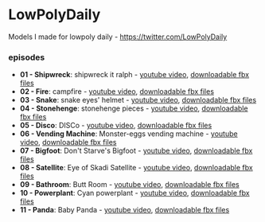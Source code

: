 # LowPolyDaily
Models I made for lowpoly daily - https://twitter.com/LowPolyDaily

### episodes
* **01 - Shipwreck**: shipwreck it ralph - [youtube video](https://youtu.be/WmYn-bGBjcc), [downloadable fbx files](https://github.com/doppelgunner/LowPolyDaily/tree/01_shipwreck/01_shipwreck)
* **02 - Fire**: campfire - [youtube video](https://t.co/R0BJG2l4uT), [downloadable fbx files](https://github.com/doppelgunner/LowPolyDaily/tree/02_fire/02_fire)
* **03 - Snake**: snake eyes' helmet - [youtube video](https://youtu.be/ic5SKkSRcFw), [downloadable fbx files](https://github.com/doppelgunner/LowPolyDaily/tree/03_snake/03_snake)
* **04 - Stonehenge**: stonehenge pieces - [youtube video](https://youtu.be/TEGIoZX-rIc), [downloadable fbx files](https://github.com/doppelgunner/LowPolyDaily/tree/04_stonehenge/04_stonehenge)
* **05 - Disco**: DISCo - [youtube video](https://youtu.be/zqkHSo7fVZk), [downloadable fbx files](https://github.com/doppelgunner/LowPolyDaily/tree/05_disco/05_disco)
* **06 - Vending Machine**: Monster-eggs vending machine - [youtube video](https://youtu.be/4g1QD2wisJ4), [downloadable fbx files](https://github.com/doppelgunner/LowPolyDaily/tree/06_vending-machine/06_vending%20machine)
* **07 - Bigfoot**: Don't Starve's Bigfoot - [youtube video](https://youtu.be/NmUDg52vXUk), [downloadable fbx files](https://github.com/doppelgunner/LowPolyDaily/tree/07_bigfoot/07_bigfoot)
* **08 - Satellite**: Eye of Skadi Satellite - [youtube video](https://youtu.be/gTsMvBzuWQE), [downloadable fbx files](https://github.com/doppelgunner/LowPolyDaily/tree/08_satellite/08_satellite)
* **09 - Bathroom**: Butt Room - [youtube video](https://youtu.be/BhuObD8A7TQ), [downloadable fbx files](https://github.com/doppelgunner/LowPolyDaily/tree/09_bathroom/09_bathroom)
* **10 - Powerplant**: Cyan powerplant - [youtube video](https://youtu.be/U9VWFU3N0hc), [downloadable fbx files](https://github.com/doppelgunner/LowPolyDaily/tree/10_powerplant/10_powerplant)
* **11 - Panda**: Baby Panda - [youtube video](https://youtu.be/9iVafdtsy4Q), [downloadable fbx files](https://github.com/doppelgunner/LowPolyDaily/tree/11_panda/11_panda)
